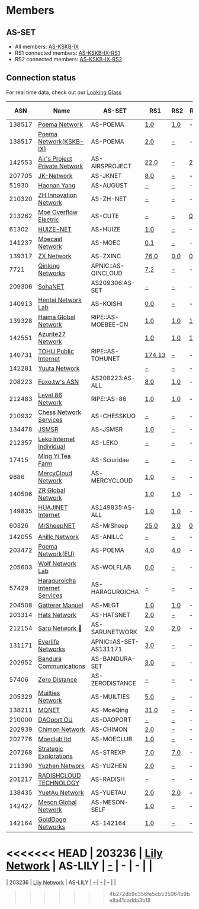# Members

## AS-SET
* All members: [AS-KSKB-IX](https://apps.db.ripe.net/db-web-ui/lookup?source=RIPE&type=as-set&key=AS-KSKB-IX)
* RS1 connected members: [AS-KSKB-IX-RS1](https://apps.db.ripe.net/db-web-ui/lookup?source=RIPE&type=as-set&key=AS-KSKB-IX-RS1)
* RS2 connected members: [AS-KSKB-IX-RS2](https://apps.db.ripe.net/db-web-ui/lookup?source=RIPE&type=as-set&key=AS-KSKB-IX-RS2)

## Connection status

For real time data, check out our [Looking Glass](https://ixlg.kskb.eu.org/)

| ASN | Name | AS-SET | RS1 | RS2 | RS3 | IPT service |
|-----|-----|-----|-----|-----|-----|-----|
| 138517 | [Poema Network](https://bgp.tools/as/138517) | AS-POEMA | [1](https://ixlg.kskb.eu.org/route_from_protocol_all/127.0.0.1/AS138517_1),[0](https://ixlg.kskb.eu.org/detail/127.0.0.1/AS138517_1) | [1](https://ixlg.kskb.eu.org/route_from_protocol_all/192.168.16.102/AS138517_1),[0](https://ixlg.kskb.eu.org/detail/192.168.16.102/AS138517_1) | - |  |
| 138517 | [Poema Network(KSKB-IX)](https://bgp.tools/as/138517) | AS-POEMA | [2](https://ixlg.kskb.eu.org/route_from_protocol_all/127.0.0.1/AS138517_2),[0](https://ixlg.kskb.eu.org/detail/127.0.0.1/AS138517_2) | [-](https://ixlg.kskb.eu.org/detail/192.168.16.102/AS138517_2) | - |  |
| 142553 | [Air's Project Private Network](https://bgp.tools/as/142553) | AS-AIRSPROJECT | [22](https://ixlg.kskb.eu.org/route_from_protocol_all/127.0.0.1/AS142553_1),[0](https://ixlg.kskb.eu.org/detail/127.0.0.1/AS142553_1) | [-](https://ixlg.kskb.eu.org/detail/192.168.16.102/AS142553_1) | [22](https://ixlg.kskb.eu.org/route_from_protocol_all/192.168.16.103/RS3LL_1),[0](https://ixlg.kskb.eu.org/detail/192.168.16.103/RS3LL_1) |  |
| 207705 | [JK-Network](https://bgp.tools/as/207705) | AS-JKNET | [8](https://ixlg.kskb.eu.org/route_from_protocol_all/127.0.0.1/AS207705_1),[0](https://ixlg.kskb.eu.org/detail/127.0.0.1/AS207705_1) | [-](https://ixlg.kskb.eu.org/detail/192.168.16.102/AS207705_1) | - |  |
| 51930 | [Haonan Yang](https://bgp.tools/as/51930) | AS-AUGUST | [-](https://ixlg.kskb.eu.org/detail/127.0.0.1/AS51930_1) | [-](https://ixlg.kskb.eu.org/detail/192.168.16.102/AS51930_1) | - |  |
| 210320 | [ZH Innovation Network](https://bgp.tools/as/210320) | AS-ZH-NET | [-](https://ixlg.kskb.eu.org/detail/127.0.0.1/AS210320_1) | [-](https://ixlg.kskb.eu.org/detail/192.168.16.102/AS210320_1) | - |  |
| 213262 | [Moe Overflow Electric](https://bgp.tools/as/213262) | AS-CUTE | [-](https://ixlg.kskb.eu.org/detail/127.0.0.1/AS213262_1) | [-](https://ixlg.kskb.eu.org/detail/192.168.16.102/AS213262_1) | [0](https://ixlg.kskb.eu.org/detail/192.168.16.103/RS3LL_2),[0](https://ixlg.kskb.eu.org/detail/192.168.16.103/RS3LL_2) |  |
| 61302 | [HUIZE-NET](https://bgp.tools/as/61302) | AS-HUIZE | [1](https://ixlg.kskb.eu.org/route_from_protocol_all/127.0.0.1/AS61302_1),[0](https://ixlg.kskb.eu.org/detail/127.0.0.1/AS61302_1) | [-](https://ixlg.kskb.eu.org/detail/192.168.16.102/AS61302_1) | - |  |
| 141237 | [Moecast Network](https://bgp.tools/as/141237) | AS-MOEC | [0](https://ixlg.kskb.eu.org/detail/127.0.0.1/AS141237_1),[1](https://ixlg.kskb.eu.org/route_filtered_from_protocol_all/127.0.0.1/AS141237_1) | [-](https://ixlg.kskb.eu.org/detail/192.168.16.102/AS141237_1) | - |  |
| 139317 | [ZX Network](https://bgp.tools/as/139317) | AS-ZXINC | [76](https://ixlg.kskb.eu.org/route_from_protocol_all/127.0.0.1/AS139317_1),[0](https://ixlg.kskb.eu.org/detail/127.0.0.1/AS139317_1) | [0](https://ixlg.kskb.eu.org/detail/192.168.16.102/AS139317_1),[0](https://ixlg.kskb.eu.org/detail/192.168.16.102/AS139317_1) | [0](https://ixlg.kskb.eu.org/detail/192.168.16.103/RS3LL_3),[0](https://ixlg.kskb.eu.org/detail/192.168.16.103/RS3LL_3) |  |
| 7721 | [Qinlong Networks](https://bgp.tools/as/7721) | APNIC::AS-QINCLOUD | [7](https://ixlg.kskb.eu.org/route_from_protocol_all/127.0.0.1/AS7721_1),[2](https://ixlg.kskb.eu.org/route_filtered_from_protocol_all/127.0.0.1/AS7721_1) | [-](https://ixlg.kskb.eu.org/detail/192.168.16.102/AS7721_1) | - |  |
| 209306 | [SohaNET](https://bgp.tools/as/209306) | AS209306:AS-SET | [-](https://ixlg.kskb.eu.org/detail/127.0.0.1/AS209306_1) | [-](https://ixlg.kskb.eu.org/detail/192.168.16.102/AS209306_1) | - |  |
| 140913 | [Hentai Network Lab](https://bgp.tools/as/140913) | AS-KOISHI | [0](https://ixlg.kskb.eu.org/detail/127.0.0.1/AS140913_1),[0](https://ixlg.kskb.eu.org/detail/127.0.0.1/AS140913_1) | [-](https://ixlg.kskb.eu.org/detail/192.168.16.102/AS140913_1) | - |  |
| 139328 | [Haima Global Network](https://bgp.tools/as/139328) | RIPE::AS-MOEBEE-CN | [1](https://ixlg.kskb.eu.org/route_from_protocol_all/127.0.0.1/AS139328_1),[0](https://ixlg.kskb.eu.org/detail/127.0.0.1/AS139328_1) | [1](https://ixlg.kskb.eu.org/route_from_protocol_all/192.168.16.102/AS139328_1),[0](https://ixlg.kskb.eu.org/detail/192.168.16.102/AS139328_1) | [1](https://ixlg.kskb.eu.org/route_from_protocol_all/192.168.16.103/RS3LL_5),[0](https://ixlg.kskb.eu.org/detail/192.168.16.103/RS3LL_5) |  |
| 142551 | [Azurite27 Network](https://bgp.tools/as/142551) |  | [1](https://ixlg.kskb.eu.org/route_from_protocol_all/127.0.0.1/AS142551_1),[0](https://ixlg.kskb.eu.org/detail/127.0.0.1/AS142551_1) | [1](https://ixlg.kskb.eu.org/route_from_protocol_all/192.168.16.102/AS142551_1),[0](https://ixlg.kskb.eu.org/detail/192.168.16.102/AS142551_1) | [1](https://ixlg.kskb.eu.org/route_from_protocol_all/192.168.16.103/RS3LL_4),[0](https://ixlg.kskb.eu.org/detail/192.168.16.103/RS3LL_4) |  |
| 140731 | [TOHU Public Internet](https://bgp.tools/as/140731) | RIPE::AS-TOHUNET | [174](https://ixlg.kskb.eu.org/route_from_protocol_all/127.0.0.1/AS140731_1),[13](https://ixlg.kskb.eu.org/route_filtered_from_protocol_all/127.0.0.1/AS140731_1) | [-](https://ixlg.kskb.eu.org/detail/192.168.16.102/AS140731_1) | - |  |
| 142281 | [Yuuta Network](https://bgp.tools/as/142281) |  | [-](https://ixlg.kskb.eu.org/detail/127.0.0.1/AS142281_1) | [-](https://ixlg.kskb.eu.org/detail/192.168.16.102/AS142281_1) | - |  |
| 208223 | [Foxo.tw's ASN](https://bgp.tools/as/208223) | AS208223:AS-ALL | [8](https://ixlg.kskb.eu.org/route_from_protocol_all/127.0.0.1/AS208223_1),[0](https://ixlg.kskb.eu.org/detail/127.0.0.1/AS208223_1) | [1](https://ixlg.kskb.eu.org/route_from_protocol_all/192.168.16.102/AS208223_1),[0](https://ixlg.kskb.eu.org/detail/192.168.16.102/AS208223_1) | - |  |
| 212483 | [Level 86 Network](https://bgp.tools/as/212483) | RIPE::AS-86 | [1](https://ixlg.kskb.eu.org/route_from_protocol_all/127.0.0.1/AS212483_1),[0](https://ixlg.kskb.eu.org/detail/127.0.0.1/AS212483_1) | [1](https://ixlg.kskb.eu.org/route_from_protocol_all/192.168.16.102/AS212483_1),[0](https://ixlg.kskb.eu.org/detail/192.168.16.102/AS212483_1) | - |  |
| 210932 | [Chess Network Services](https://bgp.tools/as/210932) | AS-CHESSKUO | [-](https://ixlg.kskb.eu.org/detail/127.0.0.1/AS210932_1) | [-](https://ixlg.kskb.eu.org/detail/192.168.16.102/AS210932_1) | - |  |
| 134478 | [JSMSR](https://bgp.tools/as/134478) | AS-JSMSR | [1](https://ixlg.kskb.eu.org/route_from_protocol_all/127.0.0.1/AS134478_1),[0](https://ixlg.kskb.eu.org/detail/127.0.0.1/AS134478_1) | [-](https://ixlg.kskb.eu.org/detail/192.168.16.102/AS134478_1) | - |  |
| 212357 | [Leko Internet Individual](https://bgp.tools/as/212357) | AS-LEKO | [-](https://ixlg.kskb.eu.org/detail/127.0.0.1/AS212357_1) | [-](https://ixlg.kskb.eu.org/detail/192.168.16.102/AS212357_1) | - |  |
| 17415 | [Ming Yi Tea Farm](https://bgp.tools/as/17415) | AS-Sciuridae | [-](https://ixlg.kskb.eu.org/detail/127.0.0.1/AS17415_1) | [-](https://ixlg.kskb.eu.org/detail/192.168.16.102/AS17415_1) | - |  |
| 9886 | [MercyCloud Network](https://bgp.tools/as/9886) | AS-MERCYCLOUD | [1](https://ixlg.kskb.eu.org/route_from_protocol_all/127.0.0.1/AS9886_1),[0](https://ixlg.kskb.eu.org/detail/127.0.0.1/AS9886_1) | [-](https://ixlg.kskb.eu.org/detail/192.168.16.102/AS9886_1) | - |  |
| 140506 | [ZR Global Network](https://bgp.tools/as/140506) |  | [1](https://ixlg.kskb.eu.org/route_from_protocol_all/127.0.0.1/AS140506_1),[0](https://ixlg.kskb.eu.org/detail/127.0.0.1/AS140506_1) | [1](https://ixlg.kskb.eu.org/route_from_protocol_all/192.168.16.102/AS140506_1),[0](https://ixlg.kskb.eu.org/detail/192.168.16.102/AS140506_1) | - |  |
| 149835 | [HUAJINET Internet](https://bgp.tools/as/149835) | AS149835:AS-ALL | [1](https://ixlg.kskb.eu.org/route_from_protocol_all/127.0.0.1/AS149835_1),[0](https://ixlg.kskb.eu.org/detail/127.0.0.1/AS149835_1) | [1](https://ixlg.kskb.eu.org/route_from_protocol_all/192.168.16.102/AS149835_1),[0](https://ixlg.kskb.eu.org/detail/192.168.16.102/AS149835_1) | - |  |
| 60326 | [MrSheepNET](https://bgp.tools/as/60326) | AS-MrSheep | [25](https://ixlg.kskb.eu.org/route_from_protocol_all/127.0.0.1/AS60326_1),[0](https://ixlg.kskb.eu.org/detail/127.0.0.1/AS60326_1) | [3](https://ixlg.kskb.eu.org/route_from_protocol_all/192.168.16.102/AS60326_1),[0](https://ixlg.kskb.eu.org/detail/192.168.16.102/AS60326_1) | [0](https://ixlg.kskb.eu.org/detail/192.168.16.103/RS3LL_6),[0](https://ixlg.kskb.eu.org/detail/192.168.16.103/RS3LL_6) | ✔️ |
| 142055 | [Anillc Network](https://bgp.tools/as/142055) | AS-ANILLC | [-](https://ixlg.kskb.eu.org/detail/127.0.0.1/AS142055_1) | [-](https://ixlg.kskb.eu.org/detail/192.168.16.102/AS142055_1) | - |  |
| 203472 | [Poema Network(EU)](https://bgp.tools/as/203472) | AS-POEMA | [4](https://ixlg.kskb.eu.org/route_from_protocol_all/127.0.0.1/AS203472_1),[0](https://ixlg.kskb.eu.org/detail/127.0.0.1/AS203472_1) | [4](https://ixlg.kskb.eu.org/route_from_protocol_all/192.168.16.102/AS203472_1),[0](https://ixlg.kskb.eu.org/detail/192.168.16.102/AS203472_1) | - |  |
| 205603 | [Wolf Network Lab](https://bgp.tools/as/205603) | AS-WOLFLAB | [0](https://ixlg.kskb.eu.org/detail/127.0.0.1/AS205603_1),[0](https://ixlg.kskb.eu.org/detail/127.0.0.1/AS205603_1) | [-](https://ixlg.kskb.eu.org/detail/192.168.16.102/AS205603_1) | - |  |
| 57429 | [Haraguroicha Internet Services](https://bgp.tools/as/57429) | AS-HARAGUROICHA | [-](https://ixlg.kskb.eu.org/detail/127.0.0.1/AS57429_1) | [-](https://ixlg.kskb.eu.org/detail/192.168.16.102/AS57429_1) | - |  |
| 204508 | [Gatterer Manuel](https://bgp.tools/as/204508) | AS-MLGT | [1](https://ixlg.kskb.eu.org/route_from_protocol_all/127.0.0.1/AS204508_1),[0](https://ixlg.kskb.eu.org/detail/127.0.0.1/AS204508_1) | [1](https://ixlg.kskb.eu.org/route_from_protocol_all/192.168.16.102/AS204508_1),[0](https://ixlg.kskb.eu.org/detail/192.168.16.102/AS204508_1) | - |  |
| 203314 | [Hats Network](https://bgp.tools/as/203314) | AS-HATSNET | [2](https://ixlg.kskb.eu.org/route_from_protocol_all/127.0.0.1/AS203314_1),[0](https://ixlg.kskb.eu.org/detail/127.0.0.1/AS203314_1) | [-](https://ixlg.kskb.eu.org/detail/192.168.16.102/AS203314_1) | - |  |
| 212154 | [Saru Network 🤔](https://bgp.tools/as/212154) | AS-SARUNETWORK | [2](https://ixlg.kskb.eu.org/route_from_protocol_all/127.0.0.1/AS212154_1),[0](https://ixlg.kskb.eu.org/detail/127.0.0.1/AS212154_1) | [2](https://ixlg.kskb.eu.org/route_from_protocol_all/192.168.16.102/AS212154_1),[0](https://ixlg.kskb.eu.org/detail/192.168.16.102/AS212154_1) | - |  |
| 131171 | [Everlife Networks](https://bgp.tools/as/131171) | APNIC::AS-SET-AS131171 | [3](https://ixlg.kskb.eu.org/route_from_protocol_all/127.0.0.1/AS131171_1),[0](https://ixlg.kskb.eu.org/detail/127.0.0.1/AS131171_1) | [-](https://ixlg.kskb.eu.org/detail/192.168.16.102/AS131171_1) | - |  |
| 202952 | [Bandura Communications](https://bgp.tools/as/202952) | AS-BANDURA-SET | [3](https://ixlg.kskb.eu.org/route_from_protocol_all/127.0.0.1/AS202952_1),[0](https://ixlg.kskb.eu.org/detail/127.0.0.1/AS202952_1) | [-](https://ixlg.kskb.eu.org/detail/192.168.16.102/AS202952_1) | - |  |
| 57406 | [Zero Distance](https://bgp.tools/as/57406) | AS-ZERODISTANCE | [-](https://ixlg.kskb.eu.org/detail/127.0.0.1/AS57406_1) | [-](https://ixlg.kskb.eu.org/detail/192.168.16.102/AS57406_1) | - |  |
| 205329 | [Muilties Network](https://bgp.tools/as/205329) | AS-MUILTIES | [5](https://ixlg.kskb.eu.org/route_from_protocol_all/127.0.0.1/AS205329_1),[0](https://ixlg.kskb.eu.org/detail/127.0.0.1/AS205329_1) | [-](https://ixlg.kskb.eu.org/detail/192.168.16.102/AS205329_1) | - |  |
| 138211 | [MQNET](https://bgp.tools/as/138211) | AS-MoeQing | [31](https://ixlg.kskb.eu.org/route_from_protocol_all/127.0.0.1/AS138211_1),[0](https://ixlg.kskb.eu.org/detail/127.0.0.1/AS138211_1) | [-](https://ixlg.kskb.eu.org/detail/192.168.16.102/AS138211_1) | - |  |
| 210000 | [DAOport OU](https://bgp.tools/as/210000) | AS-DAOPORT | [-](https://ixlg.kskb.eu.org/detail/127.0.0.1/AS210000_1) | [-](https://ixlg.kskb.eu.org/detail/192.168.16.102/AS210000_1) | - |  |
| 202939 | [Chimon Network](https://bgp.tools/as/202939) | AS-CHIMON | [2](https://ixlg.kskb.eu.org/route_from_protocol_all/127.0.0.1/AS202939_1),[0](https://ixlg.kskb.eu.org/detail/127.0.0.1/AS202939_1) | [-](https://ixlg.kskb.eu.org/detail/192.168.16.102/AS202939_1) | - |  |
| 202776 | [Moeclub ltd](https://bgp.tools/as/202776) | AS-MOECLUB | [1](https://ixlg.kskb.eu.org/route_from_protocol_all/127.0.0.1/AS202776_1),[0](https://ixlg.kskb.eu.org/detail/127.0.0.1/AS202776_1) | [-](https://ixlg.kskb.eu.org/detail/192.168.16.102/AS202776_1) | - |  |
| 207268 | [Strategic Explorations](https://bgp.tools/as/207268) | AS-STREXP | [7](https://ixlg.kskb.eu.org/route_from_protocol_all/127.0.0.1/AS207268_1),[0](https://ixlg.kskb.eu.org/detail/127.0.0.1/AS207268_1) | [7](https://ixlg.kskb.eu.org/route_from_protocol_all/192.168.16.102/AS207268_1),[0](https://ixlg.kskb.eu.org/detail/192.168.16.102/AS207268_1) | - |  |
| 211390 | [Yuzhen Network](https://bgp.tools/as/211390) | AS-YUZHEN | [2](https://ixlg.kskb.eu.org/route_from_protocol_all/127.0.0.1/AS211390_1),[0](https://ixlg.kskb.eu.org/detail/127.0.0.1/AS211390_1) | [-](https://ixlg.kskb.eu.org/detail/192.168.16.102/AS211390_1) | - |  |
| 201217 | [RADISHCLOUD TECHNOLOGY](https://bgp.tools/as/201217) | AS-RADISH | [-](https://ixlg.kskb.eu.org/detail/127.0.0.1/AS201217_1) | [-](https://ixlg.kskb.eu.org/detail/192.168.16.102/AS201217_1) | - |  |
| 138435 | [YuetAu Network](https://bgp.tools/as/138435) | AS-YUETAU | [2](https://ixlg.kskb.eu.org/route_from_protocol_all/127.0.0.1/AS138435_1),[0](https://ixlg.kskb.eu.org/detail/127.0.0.1/AS138435_1) | [2](https://ixlg.kskb.eu.org/route_from_protocol_all/192.168.16.102/AS138435_1),[0](https://ixlg.kskb.eu.org/detail/192.168.16.102/AS138435_1) | - |  |
| 142427 | [Meson Global Network](https://bgp.tools/as/142427) | AS-MESON-SELF | [1](https://ixlg.kskb.eu.org/route_from_protocol_all/127.0.0.1/AS142427_1),[0](https://ixlg.kskb.eu.org/detail/127.0.0.1/AS142427_1) | [-](https://ixlg.kskb.eu.org/detail/192.168.16.102/AS142427_1) | - |  |
| 142164 | [GoldDoge Networks](https://bgp.tools/as/142164) | AS-142164 | [1](https://ixlg.kskb.eu.org/route_from_protocol_all/127.0.0.1/AS142164_1),[0](https://ixlg.kskb.eu.org/detail/127.0.0.1/AS142164_1) | [-](https://ixlg.kskb.eu.org/detail/192.168.16.102/AS142164_1) | - |  |
<<<<<<< HEAD
| 203236 | [Lily Network](https://bgp.tools/as/203236) | AS-LILY | [-](https://ixlg.kskb.eu.org/detail/127.0.0.1/AS203236_1) | - | - |  |
=======
| 203236 | [Lily Network](https://bgp.tools/as/203236) | AS-LILY | [-](https://ixlg.kskb.eu.org/detail/127.0.0.1/AS203236_1) | [-](https://ixlg.kskb.eu.org/detail/192.168.16.102/AS203236_1) | - |  |
>>>>>>> 4b272db9c356fe5cb535064b9be8a41cadda3b18
